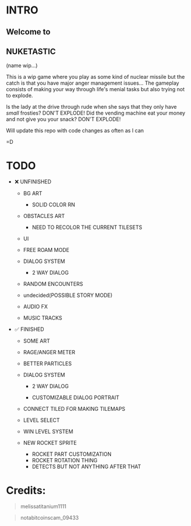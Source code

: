 # INTRO
## Welcome to
## NUKETASTIC
(name wip...)

This is a wip game where you play as some kind of nuclear missile but the catch is that you have major anger management issues...
The gameplay consists of making your way through life's menial tasks but also trying not to explode.


Is the lady at the drive through rude when she says that they only have *small* frosties? DON'T EXPLODE!
Did the vending machine eat your money and not give you your snack? DON'T EXPLODE!

Will update this repo with code changes as often as I can

=D






# TODO

- ❌ UNFINISHED
  - BG ART
  
    - SOLID COLOR RN
  
  - OBSTACLES ART
  
    - NEED TO RECOLOR THE CURRENT TILESETS
  
  - UI
  
  - FREE ROAM MODE 
  
  - DIALOG SYSTEM
  
    - 2 WAY DIALOG
  
  - RANDOM ENCOUNTERS
  
  - undecided(POSSIBLE STORY MODE)
  
  - AUDIO FX
  
  - MUSIC TRACKS


- ✅ FINISHED

  - SOME ART
  
  - RAGE/ANGER METER
  
  - BETTER PARTICLES
  
  - DIALOG SYSTEM
  
    - 2 WAY DIALOG
  
    - CUSTOMIZABLE DIALOG PORTRAIT
  
  - CONNECT TILED FOR MAKING TILEMAPS
  
  - LEVEL SELECT
  
  - WIN LEVEL SYSTEM
  
  - NEW ROCKET SPRITE
    - ROCKET PART CUSTOMIZATION
    - ROCKET ROTATION THING
    - DETECTS BUT NOT ANYTHING AFTER THAT
    






# Credits:

> melissatitanium1111

> notabitcoinscam_09433
